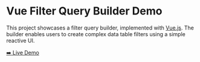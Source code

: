 # Vue Filter Query Builder Demo
This project showcases a filter query builder, implemented with [Vue.js](https://vuejs.org/). The builder enables users to create complex data table filters using a simple reactive UI.

[➡️ Live Demo](https://ncwhh.github.io/vue-filter-query-builder-demo/)

